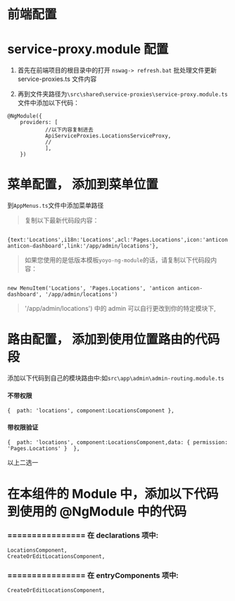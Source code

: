 

# 前端配置
# service-proxy.module 配置

1. 首先在前端项目的根目录中的打开 `nswag-> refresh.bat` 批处理文件更新 service-proxies.ts 文件内容

2. 再到文件夹路径为`\src\shared\service-proxies\service-proxy.module.ts` 文件中添加以下代码：

```
@NgModule({
	providers: [
			//以下内容复制进去
			ApiServiceProxies.LocationsServiceProxy,
			//
			],
	})

```

# 菜单配置， 添加到菜单位置
到`AppMenus.ts`文件中添加菜单路径


> 复制以下最新代码段内容：

```

{text:'Locations',i18n:'Locations',acl:'Pages.Locations',icon:'anticon anticon-dashboard',link:'/app/admin/locations'},

```


> 如果您使用的是低版本模板`yoyo-ng-module`的话，请复制以下代码段内容：

```

new MenuItem('Locations', 'Pages.Locations', 'anticon anticon-dashboard', '/app/admin/locations')

```

> '/app/admin/locations') 中的 admin 可以自行更改到你的特定模块下,

# 路由配置， 添加到使用位置路由的代码段


添加以下代码到自己的模块路由中:如`src\app\admin\admin-routing.module.ts`


#### 不带权限
```
{  path: 'locations', component:LocationsComponent },
```

#### 带权限验证

```
{  path: 'locations', component:LocationsComponent,data: { permission: 'Pages.Locations' }  },

```

以上二选一
 
 



# 在本组件的 Module 中，添加以下代码到使用的 @NgModule 中的代码
### ================ 在 declarations 项中:

```
LocationsComponent,
CreateOrEditLocationsComponent,

```

### ================ 在 entryComponents 项中:

```
CreateOrEditLocationsComponent,
```